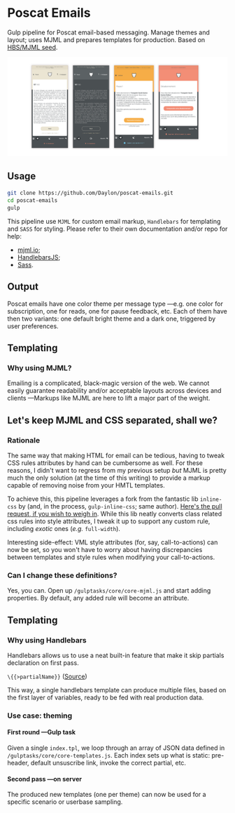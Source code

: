 # Poscat Emails



Gulp pipeline for Poscat email-based messaging. Manage themes and layout; uses MJML and prepares templates for production.
Based on [HBS/MJML seed](https://github.com/Daylon/hbs-mjml-seed).

![Output examples for Poscat Emails](https://github.com/Daylon/poscat-emails/blob/master/poscat-emails%401x.png)

## Usage

```sh
git clone https://github.com/Daylon/poscat-emails.git
cd poscat-emails
gulp
```

This pipeline use `MJML` for custom email markup, `Handlebars` for templating and `SASS` for styling. Please refer to their own documentation and/or repo for help:
- [mjml.io](https://mjml.io/);
- [HandlebarsJS](http://handlebarsjs.com/);
- [Sass](http://sass-lang.com/).

## Output

Poscat emails have one color theme per message type —e.g. one color for subscription, one for reads, one for pause feedback, etc. Each of them have then two variants: one default bright theme and a dark one, triggered by user preferences.

## Templating

### Why using MJML?

Emailing is a complicated, black-magic version of the web. We cannot easily guarantee readability and/or acceptable layouts across devices and clients —Markups like MJML are here to lift a major part of the weight.

## Let's keep MJML and CSS separated, shall we?

### Rationale

The same way that making HTML for email can be tedious, having to tweak CSS rules attributes by hand can be cumbersome as well. For these reasons, I didn't want to regress from my previous setup _but_ MJML is pretty much the only solution (at the time of this writing) to provide a markup capable of removing noise from your HMTL templates.

To achieve this, this pipeline leverages a fork from the fantastic lib `inline-css` by (and, in the process, `gulp-inline-css`; same author). [Here's the pull request, if you wish to weigh in](https://github.com/jonkemp/inline-css/pull/40). While this lib neatly converts class related css rules into style attributes, I tweak it up to support any custom rule, including _exotic_ ones (_e.g._ `full-width`).

Interesting side-effect: VML style attributes (for, say, call-to-actions) can now be set, so you won't have to worry about having discrepancies between templates and style rules when modifying your call-to-actions. 

### Can I change these definitions?

Yes, you can. Open up `/gulptasks/core/core-mjml.js` and start adding properties. By default, any added rule will become an attribute.

## Templating

### Why using Handlebars

Handlebars allows us to use a neat built-in feature that make it skip partials declaration on first pass.

`\{{>partialName}}`
([Source](https://stackoverflow.com/questions/22249235/render-double-curly-brackets-inside-handlebars-partial))

This way, a single handlebars template can produce multiple files, based on the first layer of variables, ready to be fed with real production data.

### Use case: theming

#### First round —Gulp task

Given a single `index.tpl`, we loop through an array of JSON data defined in `/gulptasks/core/core-templates.js`.
Each index sets up what is static: pre-header, default unsuscribe link, invoke the correct partial, etc.

#### Second pass —on server

The produced new templates (one per theme) can now be used for a specific scenario or userbase sampling.


